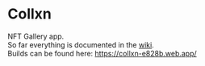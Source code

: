 # Collxn
NFT Gallery app.   
So far everything is documented in the [wiki](https://github.com/BlakeBarrett/collxn/wiki#sample-data).   
Builds can be found here: https://collxn-e828b.web.app/
